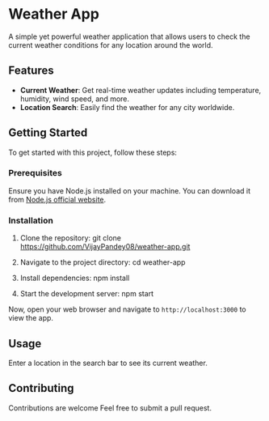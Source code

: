 # Weather App

A simple yet powerful weather application that allows users to check the current weather conditions for any location around the world.

## Features

- **Current Weather**: Get real-time weather updates including temperature, humidity, wind speed, and more.
- **Location Search**: Easily find the weather for any city worldwide.
  
## Getting Started

To get started with this project, follow these steps:

### Prerequisites

Ensure you have Node.js installed on your machine. You can download it from [Node.js official website](https://nodejs.org).

### Installation

1. Clone the repository: git clone https://github.com/VijayPandey08/weather-app.git

2. Navigate to the project directory: cd weather-app

3. Install dependencies: npm install

4. Start the development server: npm start

Now, open your web browser and navigate to `http://localhost:3000` to view the app.

## Usage

Enter a location in the search bar to see its current weather.

## Contributing

Contributions are welcome Feel free to submit a pull request.

